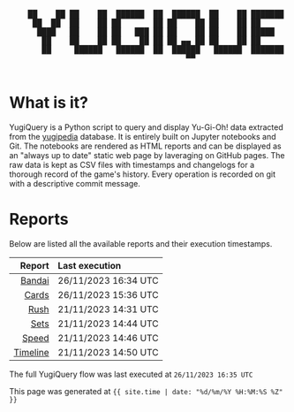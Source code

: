 <div align='center'>
    <pre>
    <br>
    ██    ██ ██    ██  ██████  ██  ██████  ██    ██ ███████ ██████  ██    ██ 
     ██  ██  ██    ██ ██       ██ ██    ██ ██    ██ ██      ██   ██  ██  ██  
      ████   ██    ██ ██   ███ ██ ██    ██ ██    ██ █████   ██████    ████   
       ██    ██    ██ ██    ██ ██ ██ ▄▄ ██ ██    ██ ██      ██   ██    ██    
       ██     ██████   ██████  ██  ██████   ██████  ███████ ██   ██    ██    
                                      ▀▀                                     
    </pre>
</div>

# What is it?

YugiQuery is a Python script to query and display Yu-Gi-Oh! data extracted from the [yugipedia](http://yugipedia.com) database. It is entirely built on Jupyter notebooks and Git. The notebooks are rendered as HTML reports and can be displayed as an "always up to date" static web page by laveraging on GitHub pages. The raw data is kept as CSV files with timestamps and changelogs for a thorough record of the game's history. Every operation is recorded on git with a descriptive commit message. 

# Reports

Below are listed all the available reports and their execution timestamps. 

|                    Report | Last execution       |
| -------------------------:|:-------------------- |
| [Bandai](Bandai.html) | 26/11/2023 16:34 UTC |
| [Cards](Cards.html) | 26/11/2023 15:36 UTC |
| [Rush](Rush.html) | 21/11/2023 14:31 UTC |
| [Sets](Sets.html) | 21/11/2023 14:44 UTC |
| [Speed](Speed.html) | 21/11/2023 14:46 UTC |
| [Timeline](Timeline.html) | 21/11/2023 14:50 UTC |


The full YugiQuery flow was last executed at `26/11/2023 16:35 UTC`

This page was generated at `{{ site.time | date: "%d/%m/%Y %H:%M:%S %Z" }}`
